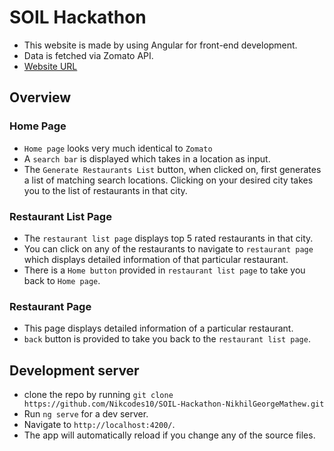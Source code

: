 # SOIL Hackathon

- This website is made by using Angular for front-end development. 
- Data is fetched via Zomato API.
- [Website URL](https://nikcodes10.github.io/SOIL-Hackathon-NikhilGeorgeMathew/)

## Overview

### Home Page
- `Home page` looks very much identical to `Zomato`
- A `search bar` is displayed which takes in a location as input.
- The `Generate Restaurants List` button, when clicked on, first generates a list of matching search locations. Clicking on your desired city takes you to the list of restaurants in that city.

### Restaurant List Page
- The `restaurant list page` displays top 5 rated restaurants in that city.
- You can click on any of the restaurants to navigate to `restaurant page` which displays detailed information of that particular restaurant.
- There is a `Home button` provided in `restaurant list page` to take you back to `Home page`.

### Restaurant Page
- This page displays detailed information of a particular restaurant.
- `back` button is provided to take you back to the `restaurant list page`.

## Development server
- clone the repo by running `git clone https://github.com/Nikcodes10/SOIL-Hackathon-NikhilGeorgeMathew.git`
- Run `ng serve` for a dev server. 
- Navigate to `http://localhost:4200/`. 
- The app will automatically reload if you change any of the source files.

